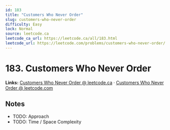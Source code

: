 ```yaml
--- 
id: 183
title: "Customers Who Never Order"
slug: customers-who-never-order
difficulty: Easy
lock: Normal
source: leetcode.ca
leetcode_ca_url: https://leetcode.ca/all/183.html
leetcode_url: https://leetcode.com/problems/customers-who-never-order/
---
```


# 183. Customers Who Never Order

**Links:** [Customers Who Never Order @ leetcode.ca](https://leetcode.ca/all/183.html) · [Customers Who Never Order @ leetcode.com](https://leetcode.com/problems/customers-who-never-order/)

## Notes
- TODO: Approach
- TODO: Time / Space Complexity
